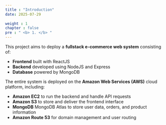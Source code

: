 ```yaml
---
title : "Introduction"
date: 2025-07-29
 
weight : 1 
chapter : false
pre : " <b> 1. </b> "
---
```


This project aims to deploy a **fullstack e-commerce web system** consisting of:

* **Frontend** built with ReactJS
* **Backend** developed using NodeJS and Express
* **Database** powered by MongoDB

The entire system is deployed on the **Amazon Web Services (AWS)** cloud platform, including:

* **Amazon EC2** to run the backend and handle API requests
* **Amazon S3** to store and deliver the frontend interface
* **MongoDB**  MongoDB Atlas to store user data, orders, and product information
* **Amazon Route 53** for domain management and user routing




